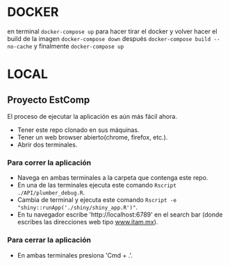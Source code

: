 # DOCKER
en terminal `docker-compose up`
para hacer tirar el docker y volver hacer el build de la imagen `docker-compose down` después `docker-compose build --no-cache` y finalmente `docker-compose up`

# LOCAL
## Proyecto EstComp

El proceso de ejecutar la aplicación es aún más fácil ahora.
- Tener este repo clonado en sus máquinas.
- Tener un web browser abierto(chrome, firefox, etc.).
- Abrir dos terminales.

### Para correr la aplicación
- Navega en ambas terminales a la carpeta que contenga este repo.
- En una de las terminales ejecuta este comando `Rscript ./API/plumber_debug.R`.
- Cambia de terminal y ejecuta este comando `Rscript -e "shiny::runApp('./shiny/shiny_app.R')"`.
- En tu navegador escribe 'http://localhost:6789' en el search bar (donde escribes las direcciones web tipo www.itam.mx).

### Para cerrar la aplicación
- En ambas terminales presiona 'Cmd + .'.

